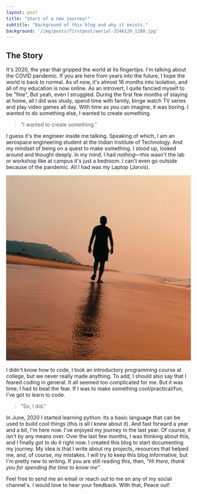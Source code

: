 ```yaml
---
layout: post
title: "Start of a new journey!"
subtitle: "Background of this blog and why it exists."
background: '/img/posts/firstpost/aerial-3246120_1280.jpg'
---
```


## The Story

It's 2020, the year that gripped the world at its fingertips. I'm talking about the COVID pandemic. If you are here from years into the future, I hope the world is back to normal. As of now, it's almost 16 months into isolation, and all of my education is now online. As an introvert, I quite fancied myself to be "fine", But yeah, even I struggled. During the first few months of staying at home, all I did was study, spend time with family, binge watch TV series and play video games all day. With time as you can imagine, it was boring. I wanted to do something else, I wanted to create something.

> "I wanted to create something."

I guess it's the engineer inside me talking. Speaking of which, I am an aerospace engineering student at the Indian Institute of Technology. And my mindset of being on a quest to make something. I stood up, looked around and thought deeply. In my mind, I had *nothing*—this wasn't the lab or workshop like at campus it's just a bedroom. I can't even go outside because of the pandemic. All I had was my Laptop (*Jarvis*).

![Beach](\img\posts\firstpost\beach.png)

I didn't know how to code, I took an introductory programming course at college, but we never really made anything. To add, I should also say that I feared coding in general. It all seemed too complicated for me. But it was time; I had to beat the fear. If I was to make something cool/practical/fun, I've got to learn to code.

>"So, I did."

In June, 2020 I started learning python. Its a basic language that can be used to build cool things (this is all I knew about it). And fast forward a year and a bit, I'm here now. I've enjoyed my journey in the last year. Of course, it isn't by any means over. Over the last few months, I was thinking about this, and I finally got to do it right now. I created this blog to start documenting my journey. My idea is that I write about my projects, resources that helped me, and, of course, my mistakes. I will try to keep this blog informative, but I'm pretty new to writing. If you are still reading this, then, *"Hi there, thank you for spending the time to know me"*.

Feel free to send me an email or reach out to me on any of my social channel's. I would love to hear your feedback. With that, Peace out!